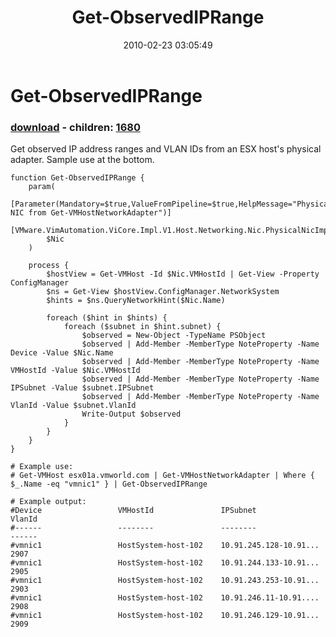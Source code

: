 ﻿---
pid:            1653
poster:         Carter Shanklin
title:          Get-ObservedIPRange
date:           2010-02-23 03:05:49
format:         posh
parent:         0
parent:         0
children:       1680
---

# Get-ObservedIPRange

### [download](1653.ps1) - children: [1680](1680.md)

Get observed IP address ranges and VLAN IDs from an ESX host's physical adapter. Sample use at the bottom.

```posh
function Get-ObservedIPRange {
	param(
		[Parameter(Mandatory=$true,ValueFromPipeline=$true,HelpMessage="Physical NIC from Get-VMHostNetworkAdapter")]
		[VMware.VimAutomation.ViCore.Impl.V1.Host.Networking.Nic.PhysicalNicImpl]
		$Nic
	)

	process {
		$hostView = Get-VMHost -Id $Nic.VMHostId | Get-View -Property ConfigManager
		$ns = Get-View $hostView.ConfigManager.NetworkSystem
		$hints = $ns.QueryNetworkHint($Nic.Name)

		foreach ($hint in $hints) {
			foreach ($subnet in $hint.subnet) {
				$observed = New-Object -TypeName PSObject
				$observed | Add-Member -MemberType NoteProperty -Name Device -Value $Nic.Name
				$observed | Add-Member -MemberType NoteProperty -Name VMHostId -Value $Nic.VMHostId
				$observed | Add-Member -MemberType NoteProperty -Name IPSubnet -Value $subnet.IPSubnet
				$observed | Add-Member -MemberType NoteProperty -Name VlanId -Value $subnet.VlanId
				Write-Output $observed
			}
		}
	}
}

# Example use:
# Get-VMHost esx01a.vmworld.com | Get-VMHostNetworkAdapter | Where { $_.Name -eq "vmnic1" } | Get-ObservedIPRange

# Example output:
#Device                 VMHostId               IPSubnet                               VlanId
#------                 --------               --------                               ------
#vmnic1                 HostSystem-host-102    10.91.245.128-10.91...                   2907
#vmnic1                 HostSystem-host-102    10.91.244.133-10.91...                   2905
#vmnic1                 HostSystem-host-102    10.91.243.253-10.91...                   2903
#vmnic1                 HostSystem-host-102    10.91.246.11-10.91....                   2908
#vmnic1                 HostSystem-host-102    10.91.246.129-10.91...                   2909
```
